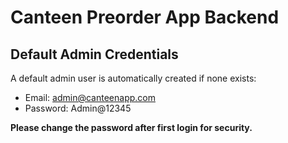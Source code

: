 # Canteen Preorder App Backend

## Default Admin Credentials

A default admin user is automatically created if none exists:

- Email: admin@canteenapp.com
- Password: Admin@12345

**Please change the password after first login for security.** 